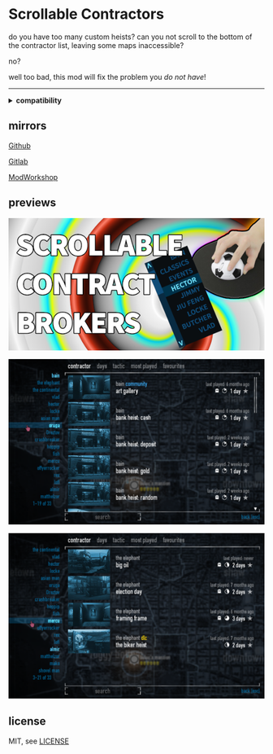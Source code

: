 # Scrollable Contractors

do you have too many custom heists? can you not scroll to the bottom of the contractor list, leaving some maps inaccessible?

no?

well too bad, this mod will fix the problem you *do not have*!

----

<details>
  <summary><b>compatibility</b></summary>

  should be compatible with everything that doesn't completely overhaul the contract broker UI.

</details>

## mirrors

[Github](https://github.com/theokrueger-mods/pd2-scrollable-contractors)

[Gitlab](https://gitlab.com/theokrueger-mods/pd2-scrollable-contractors)

[ModWorkshop](https://modworkshop.net/mod/37050)

## previews

![thumbnail](img/thumbnailsmall.png)

![preview 1](img/prev1.png)

![preview 2](img/prev2.png)

## license

MIT, see [LICENSE](LICENSE)
